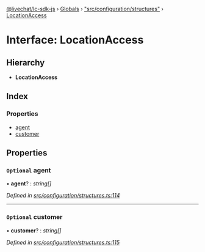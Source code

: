 [@livechat/lc-sdk-js](../README.md) › [Globals](../globals.md) › ["src/configuration/structures"](../modules/_src_configuration_structures_.md) › [LocationAccess](_src_configuration_structures_.locationaccess.md)

# Interface: LocationAccess

## Hierarchy

* **LocationAccess**

## Index

### Properties

* [agent](_src_configuration_structures_.locationaccess.md#optional-agent)
* [customer](_src_configuration_structures_.locationaccess.md#optional-customer)

## Properties

### `Optional` agent

• **agent**? : *string[]*

*Defined in [src/configuration/structures.ts:114](https://github.com/livechat/lc-sdk-js/blob/3cb601c/src/configuration/structures.ts#L114)*

___

### `Optional` customer

• **customer**? : *string[]*

*Defined in [src/configuration/structures.ts:115](https://github.com/livechat/lc-sdk-js/blob/3cb601c/src/configuration/structures.ts#L115)*

